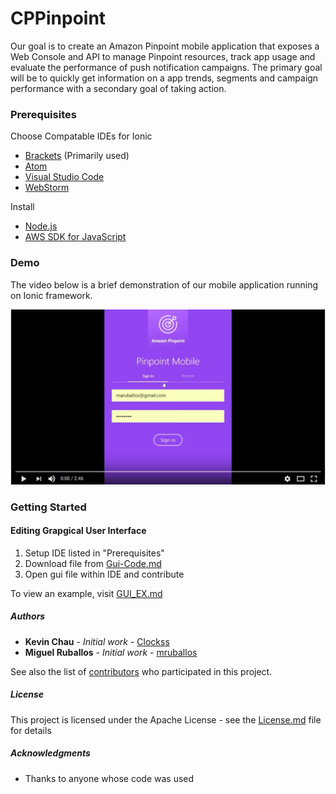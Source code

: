 # CPPinpoint

Our goal is to create an Amazon Pinpoint mobile application that exposes a Web Console and API to manage Pinpoint resources, track app usage and evaluate the performance of push notification campaigns. The primary goal will be to quickly get information on a app trends, segments and campaign performance with a secondary goal of taking action.

### Prerequisites

Choose Compatable IDEs for Ionic
* [Brackets](http://brackets.io/) (Primarily used) 
* [Atom](https://atom.io/)
* [Visual Studio Code](https://code.visualstudio.com/)
* [WebStorm](https://www.jetbrains.com/webstorm/)


Install 
* [Node.js](https://nodejs.org/en/)
* [AWS SDK for JavaScript](https://aws.amazon.com/sdk-for-node-js/)



### Demo 

The video below is a brief demonstration of our mobile application running on Ionic framework. 

[![ScreenShot](https://github.com/mruballos/CPPinpoint/blob/master/Screenshots/demo_screen.JPG)](https://www.youtube.com/watch?v=LhDFWAgg-DA)

### Getting Started
#### Editing Grapgical User Interface 
  1. Setup IDE listed in "Prerequisites"
  2. Download file from [Gui-Code.md](https://github.com/mruballos/CPPinpoint/tree/master/GUI-Code) 
  3. Open gui file within IDE and contribute 
  
  To view an example, visit [GUI_EX.md](https://github.com/mruballos/CPPinpoint/blob/master/GUI_EX.md)

##### Authors

* **Kevin Chau** - *Initial work* - [Clockss](https://github.com/Clockss)
* **Miguel Ruballos** - *Initial work* - [mruballos](https://github.com/mruballos)

See also the list of [contributors](https://github.com/mruballos/CPPinpoint/graphs/contributors) who participated in this project.

##### License

This project is licensed under the Apache License - see the [License.md](License.md) file for details

##### Acknowledgments

* Thanks to anyone whose code was used


